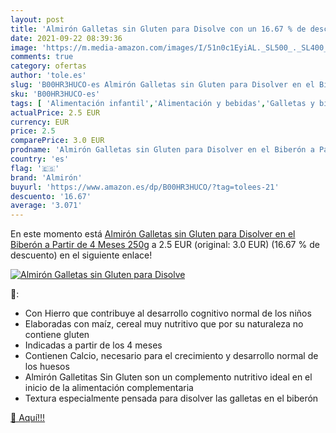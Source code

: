 ```yaml
---
layout: post
title: 'Almirón Galletas sin Gluten para Disolve con un 16.67 % de descuento'
date: 2021-09-22 08:39:36
image: 'https://m.media-amazon.com/images/I/51n0c1EyiAL._SL500_._SL400_.jpg'
comments: true
category: ofertas
author: 'tole.es'
slug: 'B00HR3HUCO-es Almirón Galletas sin Gluten para Disolver en el Biberón a...'
sku: 'B00HR3HUCO-es'
tags: [ 'Alimentación infantil','Alimentación y bebidas','Galletas y biscotes para bebé','Galletas y tentempiés para bebé','almirón','gluten','sin', ]
actualPrice: 2.5 EUR
currency: EUR
price: 2.5
comparePrice: 3.0 EUR
prodname: 'Almirón Galletas sin Gluten para Disolver en el Biberón a Partir de 4 Meses  250g'
country: 'es'
flag: '🇪🇸'
brand: 'Almirón'
buyurl: 'https://www.amazon.es/dp/B00HR3HUCO/?tag=tolees-21'
descuento: '16.67'
average: '3.071'
---
```


En este momento está [Almirón Galletas sin Gluten para Disolver en el Biberón a Partir de 4 Meses  250g](https://www.amazon.es/dp/B00HR3HUCO/?tag=tolees-21) a 2.5 EUR (original: 3.0 EUR) (16.67 %  de descuento) en el siguiente enlace!

[![Almirón Galletas sin Gluten para Disolve](https://m.media-amazon.com/images/I/51n0c1EyiAL._SL500_._SL400_.jpg)](https://www.amazon.es/dp/B00HR3HUCO/?tag=tolees-21)

🔎:

- Con Hierro que contribuye al desarrollo cognitivo normal de los niños
- Elaboradas con maíz, cereal muy nutritivo que por su naturaleza no contiene gluten
- Indicadas a partir de los 4 meses
- Contienen Calcio, necesario para el crecimiento y desarrollo normal de los huesos
- Almirón Galletitas Sin Gluten son un complemento nutritivo ideal en el inicio de la alimentación complementaria
- Textura especialmente pensada para disolver las galletas en el biberón

[🛒 Aquí!!!](https://www.amazon.es/dp/B00HR3HUCO/?tag=tolees-21)
